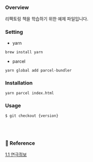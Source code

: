 ### Overview
리팩토링 책을 학습하기 위한 예제 파일입니다.

### Setting
* yarn 

```
brew install yarn
```

* parcel 
  
```
yarn global add parcel-bundler
```

### Installation
```
yarn parcel index.html
```

### Usage
```
$ git checkout {version}
```

<br/><br/>

### 🔗 Reference
[1.1 연극정보](https://feel5ny.github.io/2020/04/04/Refactoring_002/#test)
